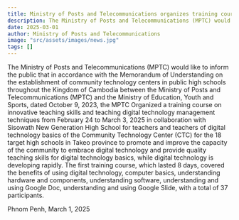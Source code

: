 ```yaml
---
title: Ministry of Posts and Telecommunications organizes training courses for teachers at 18 high schools in Takeo Province
description: The Ministry of Posts and Telecommunications (MPTC) would like to inform the public that in accordance with the Memorandum of Understanding on the establishment of community technology centers in public high schools throughout the Kingdom of Cambodia between the Ministry of Posts and Telecommunications (MPTC) and the Ministry of Education, Youth and Sports, dated October 9, 2023, the MPTC Organized a training course on innovative teaching skills and teaching digital technology management techniques from February 24 to March 3, 2025 in collaboration with Sisowath New Generation High School for teachers and teachers of digital technology basics of the Community Technology Center (CTC) for the 18 target high schools in Takeo province to promote and improve the capacity of the community to embrace digital technology and provide quality teaching skills for digital technology basics, while digital technology is developing rapidly. The first training course, which lasted 8 days, covered the benefits of using digital technology, computer basics, understanding hardware and components, understanding software, understanding and using Google Doc, understanding and using Google Slide, with a total of 37 participants. Phnom Penh, March 1, 2025.
date: 2025-03-01
author: Ministry of Posts and Telecommunications
image: "src/assets/images/news.jpg"
tags: []
---
```


The Ministry of Posts and Telecommunications (MPTC) would like to inform the public that in accordance with the Memorandum of Understanding on the establishment of community technology centers in public high schools throughout the Kingdom of Cambodia between the Ministry of Posts and Telecommunications (MPTC) and the Ministry of Education, Youth and Sports, dated October 9, 2023, the MPTC Organized a training course on innovative teaching skills and teaching digital technology management techniques from February 24 to March 3, 2025 in collaboration with Sisowath New Generation High School for teachers and teachers of digital technology basics of the Community Technology Center (CTC) for the 18 target high schools in Takeo province to promote and improve the capacity of the community to embrace digital technology and provide quality teaching skills for digital technology basics, while digital technology is developing rapidly. The first training course, which lasted 8 days, covered the benefits of using digital technology, computer basics, understanding hardware and components, understanding software, understanding and using Google Doc, understanding and using Google Slide, with a total of 37 participants.

Phnom Penh, March 1, 2025